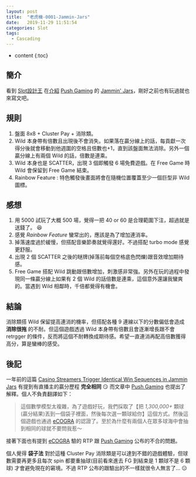 ```yaml
---
layout: post
title:  "老虎機-0001-Jammin-Jars"
date:   2019-11-29 11:51:54
categories: Slot
tags:  
  - Cascading
---
```


* content
{:toc}

## 簡介

看到 [Slot設計王](https://ezslotdesign.com/) 在[介紹](https://ezslotdesign.com/slot_unboxing_009/) [Push Gaming](https://www.pushgaming.com/) 的 [Jammin' Jars](https://www.slotstemple.com/free-slots/jammin-jars/)，剛好之前也有玩過就也來寫文吧。

<!-- more -->

## 規則

1. 盤面 8x8 + Cluster Pay + 消除類。
2. Wild 本身帶有倍數且出現後不會消失。如果落在贏分線上的話，每貢獻一次得分後就會移動到他週圍的空格且倍數也+1，直到該盤面無法消除。另外一個贏分線上有兩個 Wild 的話，倍數是連乘。
3. Wild 本身也是 SCATTER，出現 3 個即觸發 6 場免費遊戲。在 Free Game 時 Wild 會保留到 Free Game 結束。
4. Rainbow Feature : 特色觸發後畫面將會在隨機位置覆蓋至少一個巨型非 Wild 圖標。

## 感想

1. 用 5000 試玩了大概 500 場，覺得一把 40 or 60 是合理範圍下注，超過就是送錢了。 :laughing:
2. 感覺 *Rainbow Feature* 蠻常出的，應該是為了增加連消率。
3. 掉落速度過於緩慢，但搭配音樂節奏就覺得還好。不過搭配 turbo mode 感覺更舒服。
4. 出現 2 個 SCATTER 之後的瞇牌(掉落前每個空格底色閃爍)跟音效增加期待感。
5. Free Game 搭配 Wild 跳動跟倍數增加，刺激感非常強。另外在玩的過程中發現同一條贏分線上如果有 2 個 Wild 的話倍數是連乘，這個意外還讓我蠻爽的。當遇到 Wild 相鄰時，千倍都覺得有機會。

## 結論

消除類搭 Wild 保留提高連消的機率，但搭配各種 9 連線以下的分數偏低會造成 **消除很拖** 的不耐。但這個遊戲透過 Wild 本身帶有倍數且會逐漸增長跟不會 retrgger 的條件，反而將這個不耐轉換成期待感。希望一直連消再配高倍數獲得高分，算是蠻棒的感受。

## 後記

一年前的這篇 [Casino Streamers Trigger Identical Win Sequences in Jammin Jars](https://www.bigwinboard.com/jammin-jars-twitch-streamers/) 有提到有直播主的贏分歷程 **完全相同** :smirk: 而文章中 [Push Gaming](https://www.pushgaming.com/) 也提出了解釋。個人不負責翻譯如下：

> 這個數學模型太複雜，為了遊戲好玩，我們採取了【把 *1,300,000+* 顆球(贏分結果)丟到一個袋子裡面，然後每次選一顆球給你】這個方式。然後這個遊戲也通過 [eCOGRA](https://www.ecogra.org/) 的認證了。至於為什麼有兩個人在眾多球海中會抽到相同的球就不要問我惹～

接著下面也有提到 [eCOGRA](https://www.ecogra.org/) 驗的 RTP 跟 [Push Gaming](https://www.pushgaming.com/) 公布的不合的問題。

個人覺得 **袋子法** 對於這種 Cluster Pay 消除類是可以達到不錯的遊戲體驗，但球數需要再更多且每次 spin 都要重抽球(目前看來進去 FG 到結束是 1 顆球不是 6 顆球) 才會避免現在的窘境。不過 RTP 公布的跟驗出的不一樣就很令人無言了... :expressionless: